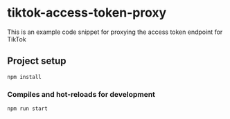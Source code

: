 # tiktok-access-token-proxy
This is an example code snippet for proxying the access token endpoint for TikTok

## Project setup

```
npm install
```

### Compiles and hot-reloads for development

```
npm run start
```